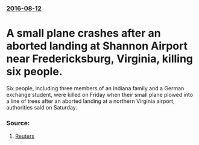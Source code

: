 ### [2016-08-12](/news/2016/08/12/index.md)

# A small plane crashes after an aborted landing at Shannon Airport near Fredericksburg, Virginia, killing six people. 

Six people, including three members of an Indiana family and a German exchange student, were killed on Friday when their small plane plowed into a line of trees after an aborted landing at a northern Virginia airport, authorities said on Saturday.


### Source:

1. [Reuters](http://www.reuters.com/article/us-virginia-crash-idUSKCN10N2K5)
